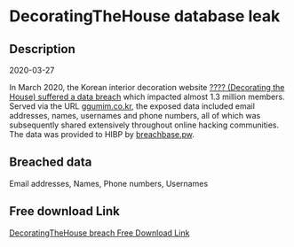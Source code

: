 # DecoratingTheHouse database leak

## Description

2020-03-27

In March 2020, the Korean interior decoration website <a href="https://www.bleepingcomputer.com/news/security/hacker-leaks-386-million-user-records-from-18-companies-for-free/" target="_blank" rel="noopener">???? (Decorating the House) suffered a data breach</a> which impacted almost 1.3 million members. Served via the URL <a href="https://www.ggumim.co.kr/" target="_blank" rel="noopener">ggumim.co.kr</a>, the exposed data included email addresses, names, usernames and phone numbers, all of which was subsequently shared extensively throughout online hacking communities. The data was provided to HIBP by <a href="https://breachbase.pw/" target="_blank" rel="noopener">breachbase.pw</a>.

## Breached data

Email addresses, Names, Phone numbers, Usernames

## Free download Link

[DecoratingTheHouse breach Free Download Link](https://link-to.net/1229997/307.30171587380175/dynamic/?r=aHR0cHM6Ly93d3cubWVkaWFmaXJlLmNvbS92aWV3L2M4TTNHTzVET1RPQW5XSi9nZ3VtaW0uY28ua3IvZmlsZQ==)